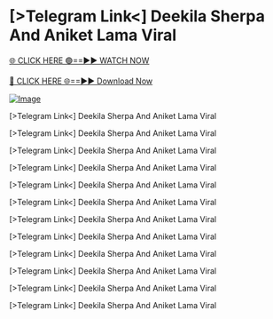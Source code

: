 # [>Telegram Link<] Deekila Sherpa And Aniket Lama Viral


[🌐 CLICK HERE 🟢==►► WATCH NOW](http://live-tvstream.com/2025/01/26/viral-video/)

[🔴 CLICK HERE 🌐==►► Download Now](http://live-tvstream.com/2025/01/26/viral-video)

[![Image](https://github.com/user-attachments/assets/a0411060-44d6-429a-b74c-272b07b98f91)](http://live-tvstream.com/2025/01/26/viral-video)

[>Telegram Link<] Deekila Sherpa And Aniket Lama Viral


[>Telegram Link<] Deekila Sherpa And Aniket Lama Viral


[>Telegram Link<] Deekila Sherpa And Aniket Lama Viral


[>Telegram Link<] Deekila Sherpa And Aniket Lama Viral


[>Telegram Link<] Deekila Sherpa And Aniket Lama Viral


[>Telegram Link<] Deekila Sherpa And Aniket Lama Viral


[>Telegram Link<] Deekila Sherpa And Aniket Lama Viral


[>Telegram Link<] Deekila Sherpa And Aniket Lama Viral


[>Telegram Link<] Deekila Sherpa And Aniket Lama Viral


[>Telegram Link<] Deekila Sherpa And Aniket Lama Viral


[>Telegram Link<] Deekila Sherpa And Aniket Lama Viral


[>Telegram Link<] Deekila Sherpa And Aniket Lama Viral

